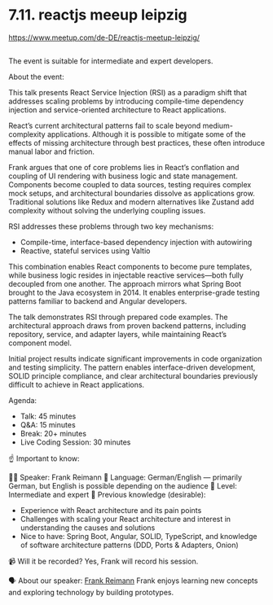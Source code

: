 # 7.11. reactjs meeup leipzig

https://www.meetup.com/de-DE/reactjs-meetup-leipzig/

##

The event is suitable for intermediate and expert developers.

About the event:

This talk presents React Service Injection (RSI) as a paradigm shift that addresses scaling problems by introducing compile-time dependency injection and service-oriented architecture to React applications.

React’s current architectural patterns fail to scale beyond medium-complexity applications. Although it is possible to mitigate some of the effects of missing architecture through best practices, these often introduce manual labor and friction.

Frank argues that one of core problems lies in React’s conflation and coupling of UI rendering with business logic and state management. Components become coupled to data sources, testing requires complex mock setups, and architectural boundaries dissolve as applications grow. Traditional solutions like Redux and modern alternatives like Zustand add complexity without solving the underlying coupling issues.

RSI addresses these problems through two key mechanisms:

- Compile-time, interface-based dependency injection with autowiring
- Reactive, stateful services using Valtio

This combination enables React components to become pure templates, while business logic resides in injectable reactive services—both fully decoupled from one another. The approach mirrors what Spring Boot brought to the Java ecosystem in 2014. It enables enterprise-grade testing patterns familiar to backend and Angular developers.

The talk demonstrates RSI through prepared code examples. The architectural approach draws from proven backend patterns, including repository, service, and adapter layers, while maintaining React’s component model.

Initial project results indicate significant improvements in code organization and testing simplicity. The pattern enables interface-driven development, SOLID principle compliance, and clear architectural boundaries previously difficult to achieve in React applications.

Agenda:

- Talk: 45 minutes
- Q&A: 15 minutes
- Break: 20+ minutes
- Live Coding Session: 30 minutes

☝ Important to know:

👨‍💼 Speaker: Frank Reimann
💬 Language: German/English — primarily German, but English is possible depending on the audience
🦾 Level: Intermediate and expert
🧠 Previous knowledge (desirable):

- Experience with React architecture and its pain points
- Challenges with scaling your React architecture and interest in understanding the causes and solutions
- Nice to have: Spring Boot, Angular, SOLID, TypeScript, and knowledge of software architecture patterns (DDD, Ports & Adapters, Onion)

📹 Will it be recorded? Yes, Frank will record his session.

🗣️ About our speaker: [Frank Reimann](https://github.com/7frank)
Frank enjoys learning new concepts and exploring technology by building prototypes.
